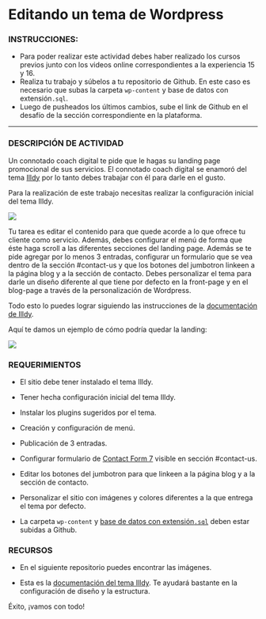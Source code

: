 # Editando un tema de Wordpress

### INSTRUCCIONES:- Para poder realizar este actividad debes haber realizado los cursos previos junto con los videos online correspondientes a la experiencia 15 y 16.
- Realiza tu trabajo y súbelos a tu repositorio de Github. En este caso es necesario que subas la carpeta `wp-content` y base de datos con extensión`.sql`.
- Luego de pusheados los últimos cambios, sube el link de Github en el desafío de la sección correspondiente en la plataforma.***
### DESCRIPCIÓN DE ACTIVIDAD

Un connotado coach digital te pide que le hagas su landing page promocional de sus servicios. El connotado coach digital se enamoró del tema [Illdy](https://colorlib.com/wp/themes/illdy/) por lo tanto debes trabajar con él para darle en el gusto.

Para la realización de este trabajo necesitas realizar la configuración inicial del tema Illdy.

![](images/illdy-base.png)

Tu tarea es editar el contenido para que quede acorde a lo que ofrece tu cliente como servicio. Además, debes configurar el menú de forma que éste haga scroll a las diferentes secciones del landing page. Además se te pide agregar por lo menos 3 entradas, configurar un formulario que se vea dentro de la sección #contact-us y que los botones del jumbotron linkeen a la página blog y a la sección de contacto. Debes personalizar el tema para darle un diseño diferente al que tiene por defecto en la front-page y en el blog-page a través de la personalización de Wordpress.

Todo esto lo puedes lograr siguiendo las instrucciones de la [documentación de Illdy](https://colorlib.com/wp/support/illdy/).

Aquí te damos un ejemplo de cómo podría quedar la landing:

![](images/illdy-nuevo_diseno.png)

### REQUERIMIENTOS

- El sitio debe tener instalado el tema Illdy.

- Tener hecha configuración inicial del tema Illdy.

- Instalar los plugins sugeridos por el tema.

- Creación y configuración de menú.

- Publicación de 3 entradas.

- Configurar formulario de [Contact Form 7](https://cl.wordpress.org/plugins/contact-form-7/) visible en sección #contact-us.

- Editar los botones del jumbotron para que linkeen a la página blog y a la sección de contacto.

- Personalizar el sitio con imágenes y colores diferentes a la que entrega el tema por defecto.

- La carpeta `wp-content` y [base de datos con extensión`.sql`](https://cl.godaddy.com/help/exportar-mis-bases-de-datos-mysql-1487) deben estar subidas a Github.

### RECURSOS

 - En el siguiente repositorio puedes encontrar las imágenes.

 - Esta es la [documentación del tema Illdy](https://colorlib.com/wp/support/illdy/). Te ayudará bastante en la configuración de diseño y la estructura.

Éxito, ¡vamos con todo!
